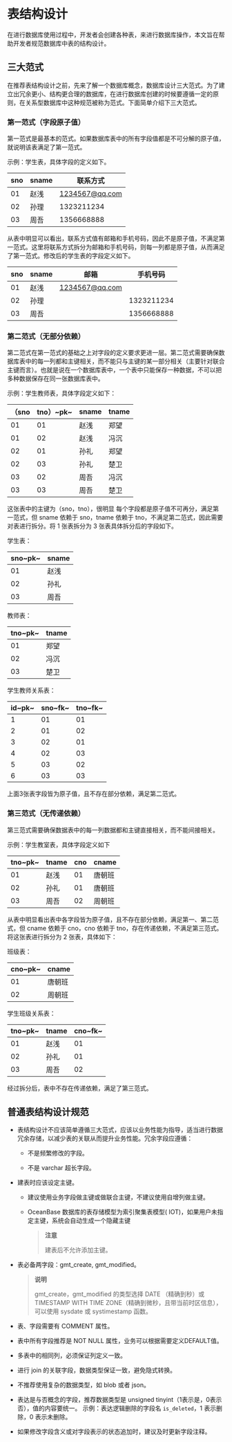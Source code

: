 # 表结构设计

在进行数据库使用过程中，开发者会创建各种表，来进行数据库操作，本文旨在帮助开发者规范数据库中表的结构设计。

## 三大范式

在推荐表结构设计之前，先来了解一个数据库概念，数据库设计三大范式。为了建立出冗余更小、结构更合理的数据库，在进行数据库创建的时候要遵循一定的原则，在关系型数据库中这种规范被称为范式。下面简单介绍下三大范式。

### 第一范式（字段原子值）

第一范式是最基本的范式。如果数据库表中的所有字段值都是不可分解的原子值，就说明该表满足了第一范式。

示例：学生表，具体字段的定义如下。

| sno | sname |      联系方式      |
|-----|-------|----------------|
| 01  | 赵浅    | 1234567@qq.com |
| 02  | 孙理    | 1323211234     |
| 03  | 周吾    | 1356668888     |

从表中明显可以看出，联系方式值有邮箱和手机号码，因此不是原子值，不满足第一范式。这里将联系方式拆分为邮箱和手机号码，则每一列都是原子值，从而满足了第一范式。修改后的学生表的字段定义如下。

| sno | sname |       邮箱       |    手机号码    |
|-----|-------|----------------|------------|
| 01  | 赵浅    | 1234567@qq.com |            |
| 02  | 孙理    |                | 1323211234 |
| 03  | 周吾    |                | 1356668888 |

### 第二范式（无部分依赖）

第二范式在第一范式的基础之上对字段的定义要求更进一层。第二范式需要确保数据库表中的每一列都和主键相关，而不能只与主键的某一部分相关（主要针对联合主键而言）。也就是说在一个数据库表中，一个表中只能保存一种数据，不可以把多种数据保存在同一张数据库表中。

示例：学生教师表，具体字段定义如下：

| （sno | tno）~pk~ | sname | tname |
|------|----------|-------|-------|
| 01   | 01       | 赵浅    | 郑望    |
| 01   | 02       | 赵浅    | 冯沉    |
| 02   | 01       | 孙礼    | 郑望    |
| 02   | 03       | 孙礼    | 楚卫    |
| 03   | 02       | 周吾    | 冯沉    |
| 03   | 03       | 周吾    | 楚卫    |

这张表中的主键为（sno，tno），很明显 每个字段都是原子值不可再分，满足第一范式，但 sname 依赖于 sno，tname 依赖于 tno，不满足第二范式，因此需要对表进行拆分。将 1 张表拆分为 3 张表具体拆分后的字段如下。

学生表：

| sno~pk~ | sname |
|---------|-------|
| 01      | 赵浅    |
| 02      | 孙礼    |
| 03      | 周吾    |

教师表：

| tno~pk~ | tname |
|---------|-------|
| 01      | 郑望    |
| 02      | 冯沉    |
| 03      | 楚卫    |

学生教师关系表：

| id~pk~ | sno~fk~ | tno~fk~ |
|--------|---------|---------|
| 1      | 01      | 01      |
| 2      | 01      | 02      |
| 3      | 02      | 01      |
| 4      | 02      | 03      |
| 5      | 03      | 02      |
| 6      | 03      | 03      |

上面3张表字段皆为原子值，且不存在部分依赖，满足第二范式。

### 第三范式（无传递依赖）

第三范式需要确保数据表中的每一列数据都和主键直接相关，而不能间接相关。

示例：学生教室表，具体字段定义如下

| tno~pk~ | tname | cno | cname |
|---------|-------|-----|-------|
| 01      | 赵浅    | 01  | 唐朝班   |
| 02      | 孙礼    | 01  | 唐朝班   |
| 03      | 周吾    | 02  | 周朝班   |

从表中明显看出表中各字段皆为原子值，且不存在部分依赖，满足第一、第二范式，但 cname 依赖于 cno，cno 依赖于 tno，存在传递依赖，不满足第三范式。将这张表进行拆分为 2 张表，具体如下：

班级表：

| cno~pk~ | cname |
|---------|-------|
| 01      | 唐朝班   |
| 02      | 周朝班   |

学生班级关系表：

| tno~pk~ | tname | cno~fk~ |
|---------|-------|---------|
| 01      | 赵浅    | 01      |
| 02      | 孙礼    | 01      |
| 03      | 周吾    | 02      |

经过拆分后，表中不存在传递依赖，满足了第三范式。

## 普通表结构设计规范

* 表结构设计不应该简单遵循三大范式，应该以业务性能为指导，适当进行数据冗余存储，以减少表的关联从而提升业务性能。冗余字段应遵循：

  * 不是频繁修改的字段。

  * 不是 varchar 超长字段。

* 建表时应该设定主键。

  * 建议使用业务字段做主键或做联合主键，不建议使用自增列做主键。

  * OceanBase 数据库的表存储模型为索引聚集表模型( IOT)，如果用户未指定主键，系统会自动生成一个隐藏主键

    >**注意**
    >
    >建表后不允许添加主键。

* 表必备两字段：gmt_create, gmt_modified。

  >**说明**
  >
  >gmt_create，gmt_modified 的类型选择 DATE （精确到秒）或 TIMESTAMP WITH TIME ZONE（精确到微秒，且带当前时区信息），可以使用 sysdate 或 systimestamp 函数。
  
* 表、字段需要有 COMMENT 属性。

* 表中所有字段推荐是 NOT NULL 属性，业务可以根据需要定义DEFAULT值。

* 多表中的相同列，必须保证列定义一致。

* 进行 join 的关联字段，数据类型保证一致，避免隐式转换。

* 不推荐使用复杂的数据类型，如 blob 或者 json。

* 表达是与否概念的字段，推荐数据类型是 unsigned tinyint（1表示是，0表示否），值的内容要统一。
  示例：表达逻辑删除的字段名 `is_deleted`，1 表示删除，0 表示未删除。

* 如果修改字段含义或对字段表示的状态追加时，建议及时更新字段注释。
